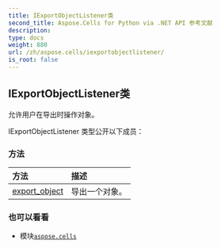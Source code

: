 ```yaml
---
title: IExportObjectListener类
second_title: Aspose.Cells for Python via .NET API 参考文献
description:
type: docs
weight: 880
url: /zh/aspose.cells/iexportobjectlistener/
is_root: false
---
```

## IExportObjectListener类
允许用户在导出时操作对象。



IExportObjectListener 类型公开以下成员：

### 方法
|方法|描述|
| :- | :- |
| [export_object](/cells/python-net/zh/aspose.cells/iexportobjectlistener/export_object/#aspose.cells.ExportObjectEvent) |导出一个对象。|



### 也可以看看
* 模块[`aspose.cells`](..)
